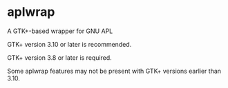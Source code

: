 aplwrap
=======

A GTK+-based wrapper for GNU APL

GTK+ version 3.10 or later is recommended.

GTK+ version 3.8 or later is required.

Some aplwrap features may not be present with GTK+ versions earlier than 3.10.

